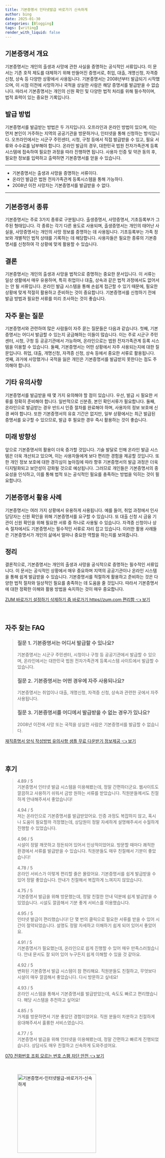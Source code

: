 ```yaml
---
title: 기본증명서 인터넷발급 바로가기 신속하게
author: bing
date: 2025-01-30
categories: [Blogging]
tags: [writing]
render_with_liquid: false
---
```



<h2 id='기본증명서 개요'>기본증명서 개요</h2>

<p>기본증명서는 개인의 출생과 사망에 관한 사실을 증명하는 공식적인 서류입니다. 이 문서는 기존 호적 제도를 대체하기 위해 만들어진 증명서로, 취업, 대출, 개명신청, 자격증 신청, 상속 등 다양한 상황에서 사용됩니다. 기본증명서는 2008년부터 발급되기 시작했으며, 이 시점 이전에 사망하거나 국적을 상실한 사람은 해당 증명서를 발급받을 수 없습니다. 따라서 기본증명서는 개인의 신원 확인 및 다양한 법적 처리를 위해 필수적이며, 법적 효력이 있는 중요한 기록입니다.</p>

<h2 id='발급 방법'>발급 방법</h2>

<p>기본증명서를 발급받는 방법은 두 가지입니다. 오프라인과 온라인 방법이 있으며, 이는 먼저 본인이 거주하는 지역의 공공기관을 방문하거나, 인터넷을 통해 신청하는 방식입니다. 오프라인에서는 시군구 주민센터, 시청, 구청 등에서 직접 발급받을 수 있고, 필요 서류와 수수료를 납부해야 합니다. 온라인 발급의 경우, 대한민국 법원 전자가족관계 등록시스템에 접속하여 필요한 과정을 따라 진행하면 됩니다. 사용자 인증 및 약관 동의 후, 필요한 정보를 입력하고 출력하면 기본증명서를 얻을 수 있습니다.</p>

<hr />

<ul>
    <li>기본증명서는 출생과 사망을 증명하는 서류이다.</li>
    <li>온라인 발급은 법원 전자가족관계 등록시스템을 통해 가능하다.</li>
    <li>2008년 이전 사망자는 기본증명서를 발급받을 수 없다.</li>
</ul>

<hr />

<h2 id='기본증명서 종류'>기본증명서 종류</h2>

<p>기본증명서는 주로 3가지 종류로 구분됩니다. 출생증명서, 사망증명서, 기초등록부가 그 주된 형태입니다. 각 종류는 각기 다른 용도로 사용되며, 출생증명서는 개인의 태어난 사실을, 사망증명서는 개인의 사망 정보를 증명하는 데 사용됩니다. 기초등록부는 가족 정보와 개별적인 법적 상태를 기록하는 데 해당합니다. 사용자들은 필요한 종류의 기본증명서를 신청하여 각 상황에 맞게 활용할 수 있습니다.</p>

<h2 id='결론'>결론</h2>

<p>기본증명서는 개인의 출생과 사망을 법적으로 증명하는 중요한 문서입니다. 이 서류는 일상 생활에서 매우 유용하며, 특히 취업이나 대출, 상속과 같은 법적 과정에서도 없어서는 안 될 서류입니다. 온라인 발급 시스템을 통해 손쉽게 접근할 수 있기 때문에, 필요한 상황에 맞게 적절히 활용하고 준비하는 것이 중요합니다. 기본증명서를 신청하기 전에 발급 방법과 필요한 서류를 미리 조사하는 것이 좋습니다.</p>

<h2 id='자주 묻는 질문'>자주 묻는 질문</h2>

<p>기본증명서와 관련하여 많은 사람들이 자주 묻는 질문들은 다음과 같습니다. 첫째, 기본증명서는 어디서 발급할 수 있는지 궁금해하는 이들이 많습니다. 이는 주로 시군구 주민센터, 시청, 구청 등 공공기관에서 가능하며, 온라인으로는 법원 전자가족관계 등록 시스템을 이용할 수 있습니다. 둘째, 기본증명서는 어떤 상황에서 자주 사용되는지에 대한 질문입니다. 취업, 대출, 개명신청, 자격증 신청, 상속 등에서 중요한 서류로 활용됩니다. 셋째, 과거에 사망했거나 국적을 잃은 개인은 기본증명서를 발급받지 못한다는 점도 주의해야 합니다.</p>

<h2 id='기타 유의사항'>기타 유의사항</h2>

<p>기본증명서를 발급받을 때 몇 가지 유의해야 할 점이 있습니다. 우선, 발급 시 필요한 서류를 정확히 준비해야 합니다. 일반적으로 신분증, 본인 확인서류가 필요합니다. 둘째, 온라인으로 발급받는 경우 반드시 인증 절차를 완료해야 하며, 사용자의 정보 보호에 신경 써야 합니다. 또한 기본증명서의 유효 기간은 없지만, 일부 상황에서는 최근 발급된 증명서를 요구할 수 있으므로, 발급 후 필요한 경우 즉시 활용하는 것이 좋습니다.</p>

<h2 id='미래 방향성'>미래 방향성</h2>

<p>앞으로 기본증명서의 활용이 더욱 증가할 것입니다. 기술 발달로 인해 온라인 발급 시스템은 더욱 개선되고 있으며, 이는 사용자들에게 보다 편리한 경험을 제공할 것입니다. 또한 개인 정보 보호에 대한 경각심이 높아짐에 따라 향후 기본증명서의 발급 과정은 더욱 디지털화되고 보안성이 강화될 것으로 예상됩니다. 그러므로 개인들은 기본증명서의 중요성을 인식하고, 이를 통해 법적 또는 공식적인 필요를 충족하는 방법을 익히는 것이 필요합니다.</p>

<h2 id='기본증명서 활용 사례'>기본증명서 활용 사례</h2>

<p>기본증명서는 여러 가지 상황에서 유용하게 사용됩니다. 예를 들어, 취업 과정에서 인사담당자는 신원 확인을 위해 기본증명서를 요구할 수 있습니다. 또 대출 신청 시 금융 기관이 신원 확인을 위해 필요한 서류 중 하나로 사용될 수 있습니다. 자격증 신청이나 상속 절차에서도 기본증명서는 필수적인 서류로 자리 잡고 있습니다. 이러한 활용 사례들은 기본증명서가 개인의 삶에서 얼마나 중요한 역할을 하는지를 보여줍니다.</p>

<h2 id='정리'>정리</h2>

<p>결론적으로, 기본증명서는 개인의 출생과 사망을 공식적으로 증명하는 필수적인 서류입니다. 이 문서는 공식적인 상황에서 매우 중요하며 지역의 공공기관이나 온라인 시스템을 통해 쉽게 발급받을 수 있습니다. 기본증명서를 적절하게 활용하고 준비하는 것은 다양한 법적 절차와 일상적인 필요를 충족하는 데 도움을 줄 것입니다. 따라서 기본증명서에 대한 정확한 이해와 활용 방법을 숙지하는 것이 매우 중요합니다.</p>


<p><a class="click-button" title="ZUM 바로가기 설정하기 삭제하기 줌 바로가기 https//zum.com 편리함" href="https://afficreate.github.io/posts/ZUM-%EB%B0%94%EB%A1%9C%EA%B0%80%EA%B8%B0-%EC%84%A4%EC%A0%95%ED%95%98%EA%B8%B0-%EC%82%AD%EC%A0%9C%ED%95%98%EA%B8%B0-%EC%A4%8C-%EB%B0%94%EB%A1%9C%EA%B0%80%EA%B8%B0-httpszum.com-%ED%8E%B8%EB%A6%AC%ED%95%A8/" rel="dofollow">ZUM 바로가기 설정하기 삭제하기 줌 바로가기 https//zum.com 편리함 👈 보기</a></p><br>
<h2 id='자주_찾는_FAQ'>자주 찾는 FAQ</h2>
<div itemscope="" itemtype="https://schema.org/FAQPage"> 
<blockquote> 
<div itemscope="" itemprop="mainEntity" itemtype="https://schema.org/Question"> 
<h3 itemprop="name">질문 1. 기본증명서는 어디서 발급할 수 있나요? </h3> 
<div itemscope="" itemprop="acceptedAnswer" itemtype="https://schema.org/Answer"> 
<span itemprop="text"> 
<p>기본증명서는 시군구 주민센터, 시청이나 구청 등 공공기관에서 발급할 수 있으며, 온라인에서는 대한민국 법원 전자가족관계 등록시스템 사이트에서 발급할 수 있습니다.</p> 
</span> 
</div> 
</div> 
<div itemscope="" itemprop="mainEntity" itemtype="https://schema.org/Question"> 
<h3 itemprop="name">질문 2. 기본증명서는 어떤 경우에 자주 사용되나요? </h3> 
<div itemscope="" itemprop="acceptedAnswer" itemtype="https://schema.org/Answer"> 
<span itemprop="text"> 
<p>기본증명서는 취업이나 대출, 개명신청, 자격증 신청, 상속과 관련한 곳에서 자주 사용됩니다.</p> 
</span> 
</div> 
</div> 
<div itemscope="" itemprop="mainEntity" itemtype="https://schema.org/Question"> 
<h3 itemprop="name">질문 3. 기본증명서를 어디에서 발급받을 수 없는 경우가 있나요? </h3> 
<div itemscope="" itemprop="acceptedAnswer" itemtype="https://schema.org/Answer"> 
<span itemprop="text"> 
<p>2008년 이전에 사망 또는 국적을 상실한 사람은 기본증명서를 발급할 수 없습니다.</p> 
</span> 
</div> 
</div> 
</blockquote> 
</div>
<p><a class="click-button" title="재직증명서 양식 작성방법 유의사항 샘플 무료 다운받기 정보제공" href="https://afficreate.github.io/posts/%EC%9E%AC%EC%A7%81%EC%A6%9D%EB%AA%85%EC%84%9C-%EC%96%91%EC%8B%9D-%EC%9E%91%EC%84%B1%EB%B0%A9%EB%B2%95-%EC%9C%A0%EC%9D%98%EC%82%AC%ED%95%AD-%EC%83%98%ED%94%8C-%EB%AC%B4%EB%A3%8C-%EB%8B%A4%EC%9A%B4%EB%B0%9B%EA%B8%B0-%EC%A0%95%EB%B3%B4%EC%A0%9C%EA%B3%B5/" rel="dofollow">재직증명서 양식 작성방법 유의사항 샘플 무료 다운받기 정보제공 👈 보기</a></p><br>
<h2 id='후기'>후기</h2>
<div itemscope itemtype="https://schema.org/Product">
  <blockquote>
  <div itemprop="review" itemscope itemtype="https://schema.org/Review">
      <div itemprop="reviewRating" itemscope itemtype="https://schema.org/Rating"> <span itemprop="ratingValue">4.89</span> / <span itemprop="bestRating">5</span> </div>
      <span itemprop="reviewBody">기본증명서 인터넷 발급 시스템을 이용해봤는데, 정말 간편하더군요. 웹사이트도 깔끔하고 사용하기 쉬워서 금방 원하는 서류를 받았습니다. 직원분들께서도 친절하게 안내해주셔서 좋았습니다!</span>
  </div>
  <br>
  <div itemprop="review" itemscope itemtype="https://schema.org/Review">
      <div itemprop="reviewRating" itemscope itemtype="https://schema.org/Rating"> <span itemprop="ratingValue">4.94</span> / <span itemprop="bestRating">5</span> </div>
      <span itemprop="reviewBody">저는 온라인으로 기본증명서를 발급받았어요. 인증 과정도 복잡하지 않고, 혹시나 도움이 필요할까 걱정했는데, 상담원이 정말 자세하게 설명해주셔서 수월하게 진행할 수 있었습니다.</span>
  </div>
  <br>
  <div itemprop="review" itemscope itemtype="https://schema.org/Review">
      <div itemprop="reviewRating" itemscope itemtype="https://schema.org/Rating"> <span itemprop="ratingValue">4.96</span> / <span itemprop="bestRating">5</span> </div>
      <span itemprop="reviewBody">시설이 정말 깨끗하고 정돈되어 있어서 인상적이었어요. 방문할 때마다 쾌적한 환경에서 서류를 발급받을 수 있습니다. 직원분들도 매우 친절해서 기분이 좋았습니다!</span>
  </div>
  <br>
  <div itemprop="review" itemscope itemtype="https://schema.org/Review">
      <div itemprop="reviewRating" itemscope itemtype="https://schema.org/Rating"> <span itemprop="ratingValue">4.78</span> / <span itemprop="bestRating">5</span> </div>
      <span itemprop="reviewBody">온라인 서비스가 이렇게 편리할 줄은 몰랐어요. 기본증명서를 쉽게 발급받을 수 있어 정말 좋았습니다. 안내가 친절해서 복잡하게 느껴지지 않았습니다.</span>
  </div>
  <br>
  <div itemprop="review" itemscope itemtype="https://schema.org/Review">
      <div itemprop="reviewRating" itemscope itemtype="https://schema.org/Rating"> <span itemprop="ratingValue">4.75</span> / <span itemprop="bestRating">5</span> </div>
      <span itemprop="reviewBody">기본증명서 발급을 위해 방문했는데, 정말 친절한 안내 덕분에 쉽게 발급받을 수 있었습니다. 시설도 깔끔해서 기분 좋게 서비스를 이용했습니다.</span>
  </div>
  <br>
  <div itemprop="review" itemscope itemtype="https://schema.org/Review">
      <div itemprop="reviewRating" itemscope itemtype="https://schema.org/Rating"> <span itemprop="ratingValue">4.95</span> / <span itemprop="bestRating">5</span> </div>
      <span itemprop="reviewBody">인터넷 발급이 편리했습니다! 단 몇 번의 클릭으로 필요한 서류를 받을 수 있어 시간이 절약되었습니다. 설명도 정말 자세하고 이해하기 쉽게 되어 있어서 좋았어요.</span>
  </div>
  <br>
  <div itemprop="review" itemscope itemtype="https://schema.org/Review">
      <div itemprop="reviewRating" itemscope itemtype="https://schema.org/Rating"> <span itemprop="ratingValue">4.91</span> / <span itemprop="bestRating">5</span> </div>
      <span itemprop="reviewBody">기본증명서가 필요했는데, 온라인으로 쉽게 진행할 수 있어 매우 만족스러웠습니다. 안내 문서도 잘 되어 있어 누구든지 쉽게 이해할 수 있을 것 같아요.</span>
  </div>
  <br>
  <div itemprop="review" itemscope itemtype="https://schema.org/Review">
      <div itemprop="reviewRating" itemscope itemtype="https://schema.org/Rating"> <span itemprop="ratingValue">4.92</span> / <span itemprop="bestRating">5</span> </div>
      <span itemprop="reviewBody">변화된 기본증명서 발급 시스템이 참 편리해요. 직원분들도 친절하고, 무엇보다 시설이 매우 깔끔해서 좋았습니다. 다시 방문하고 싶네요!</span>
  </div>
  <br>
  <div itemprop="review" itemscope itemtype="https://schema.org/Review">
      <div itemprop="reviewRating" itemscope itemtype="https://schema.org/Rating"> <span itemprop="ratingValue">4.93</span> / <span itemprop="bestRating">5</span> </div>
      <span itemprop="reviewBody">온라인 시스템을 통해서 기본증명서를 발급받았는데, 속도도 빠르고 편리했습니다. 해당 시스템을 추천하고 싶어요!</span>
  </div>
  <br>
  <div itemprop="review" itemscope itemtype="https://schema.org/Review">
      <div itemprop="reviewRating" itemscope itemtype="https://schema.org/Rating"> <span itemprop="ratingValue">4.85</span> / <span itemprop="bestRating">5</span> </div>
      <span itemprop="reviewBody">가게를 방문하면서 기분 좋았던 경험이었어요. 직원 분들이 차분하고 친절하게 응대해주셔서 훌륭한 서비스였습니다.</span>
  </div>
  <br>
  <div itemprop="review" itemscope itemtype="https://schema.org/Review">
      <div itemprop="reviewRating" itemscope itemtype="https://schema.org/Rating"> <span itemprop="ratingValue">4.77</span> / <span itemprop="bestRating">5</span> </div>
      <span itemprop="reviewBody">기본증명서 발급을 위해 인터넷을 이용해봤는데, 정말 간편하고 빠르게 진행되었습니다. 상담사도 매우 친절하고 신속하게 도와주셨어요.</span>
  </div>
  </blockquote>
</div>
<p><a class="click-button" title="070 전화번호 조회 모르는 번호 스팸 차단 안전" href="https://afficreate.github.io/posts/070-%EC%A0%84%ED%99%94%EB%B2%88%ED%98%B8-%EC%A1%B0%ED%9A%8C-%EB%AA%A8%EB%A5%B4%EB%8A%94-%EB%B2%88%ED%98%B8-%EC%8A%A4%ED%8C%B8-%EC%B0%A8%EB%8B%A8-%EC%95%88%EC%A0%84/" rel="dofollow">070 전화번호 조회 모르는 번호 스팸 차단 안전 👈 보기</a></p><br>
<figure class="image"><img src="https://afficreate.github.io/assets/img/thumbnail/기본증명서-인터넷발급-바로가기-신속하게.webp" alt="기본증명서-인터넷발급-바로가기-신속하게" width="256" height="256"></figure>